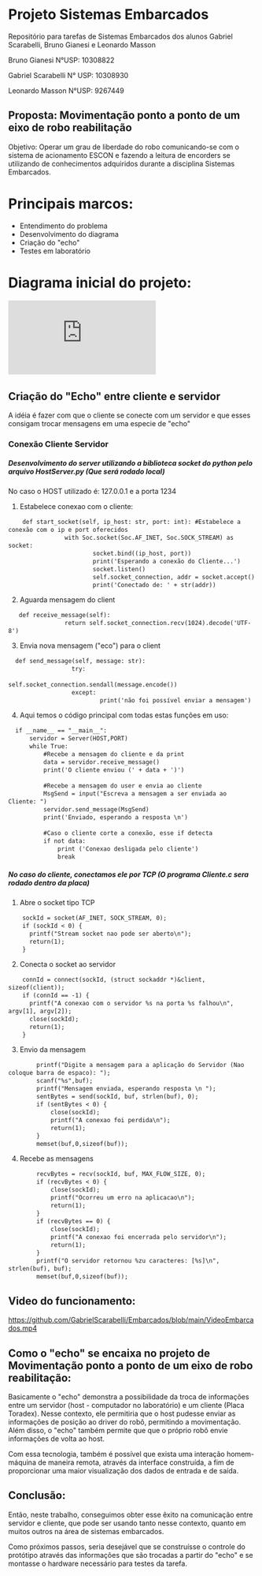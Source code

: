 # Projeto Sistemas Embarcados
Repositório para tarefas de Sistemas Embarcados dos alunos Gabriel Scarabelli, Bruno Gianesi e Leonardo Masson

Bruno Gianesi N°USP: 10308822 

Gabriel Scarabelli N° USP: 10308930

Leonardo Masson N°USP: 9267449

## Proposta: Movimentação ponto a ponto de um eixo de robo reabilitação

Objetivo: Operar um grau de liberdade do robo comunicando-se com o sistema de acionamento ESCON e fazendo a leitura de encorders se utilizando de conhecimentos adquiridos durante a disciplina Sistemas Embarcados.

# Principais marcos:
 - Entendimento do problema
 - Desenvolvimento do diagrama
 - Criação do "echo"
 - Testes em laboratório

# Diagrama inicial do projeto:
![alt text](https://github.com/GabrielScarabelli/Embarcados/blob/main/Diagrama%20de%20Blocos%20v2.pdf?raw=true)

## Criação do "Echo" entre cliente e servidor
A idéia é fazer com que o cliente se conecte com um servidor e que esses consigam trocar mensagens em uma especie de "echo"
### Conexão Cliente Servidor
##### Desenvolvimento do server utilizando a biblioteca socket do python pelo arquivo HostServer.py (Que será rodado local)
No caso o HOST utilizado é: 127.0.0.1 e a porta 1234
  1) Estabelece conexao com o cliente:

```
    def start_socket(self, ip_host: str, port: int): #Estabelece a conexão com o ip e port oferecidos
                with Soc.socket(Soc.AF_INET, Soc.SOCK_STREAM) as socket:
                        socket.bind((ip_host, port))
                        print('Esperando a conexão do Cliente...')
                        socket.listen()
                        self.socket_connection, addr = socket.accept()
                        print('Conectado de: ' + str(addr))
```

  2) Aguarda mensagem do client
```
   def receive_message(self):
                return self.socket_connection.recv(1024).decode('UTF-8')
```
  3) Envia nova mensagem ("eco") para o client
```
  def send_message(self, message: str):
                  try:
                          self.socket_connection.sendall(message.encode()) 
                  except:
                          print('não foi possível enviar a mensagem')
```
  4) Aqui temos o código principal com todas estas funções em uso:
```
  if __name__ == "__main__":
      servidor = Server(HOST,PORT)
      while True:
          #Recebe a mensagem do cliente e da print
          data = servidor.receive_message()
          print('O cliente enviou (' + data + ')')

          #Recebe a mensagem do user e envia ao cliente
          MsgSend = input("Escreva a mensagem a ser enviada ao Cliente: ")
          servidor.send_message(MsgSend)
          print('Enviado, esperando a resposta \n')

          #Caso o cliente corte a conexão, esse if detecta
          if not data:
              print ('Conexao desligada pelo cliente')
              break
```

##### No caso do cliente, conectamos ele por TCP (O programa Cliente.c sera rodado dentro da placa)
  1) Abre o socket tipo TCP
```
  	sockId = socket(AF_INET, SOCK_STREAM, 0);
    if (sockId < 0) {
      printf("Stream socket nao pode ser aberto\n");
      return(1);
    }
```
  2) Conecta o socket ao servidor
```
    connId = connect(sockId, (struct sockaddr *)&client, sizeof(client));
    if (connId == -1) {
      printf("A conexao com o servidor %s na porta %s falhou\n", argv[1], argv[2]);
      close(sockId);
      return(1);
    }
```
  3) Envio da mensagem
```
  		printf("Digite a mensagem para a aplicação do Servidor (Nao coloque barra de espaco): ");
		scanf("%s",buf);
		printf("Mensagem enviada, esperando resposta \n ");
		sentBytes = send(sockId, buf, strlen(buf), 0);
		if (sentBytes < 0) {
			close(sockId);
			printf("A conexao foi perdida\n");
			return(1);
		}
		memset(buf,0,sizeof(buf));
```
  4) Recebe as mensagens
```
  		recvBytes = recv(sockId, buf, MAX_FLOW_SIZE, 0);
		if (recvBytes < 0) {
			close(sockId);
			printf("Ocorreu um erro na aplicacao\n");
			return(1);
		}
		if (recvBytes == 0) {
			close(sockId);
			printf("A conexao foi encerrada pelo servidor\n");
			return(1);
		}
		printf("O servidor retornou %zu caracteres: [%s]\n", strlen(buf), buf);
		memset(buf,0,sizeof(buf));
```

## Video do funcionamento:

https://github.com/GabrielScarabelli/Embarcados/blob/main/VideoEmbarcados.mp4

## Como o "echo" se encaixa no projeto de Movimentação ponto a ponto de um eixo de robo reabilitação:

Basicamente o "echo" demonstra a possibilidade da troca de informações entre um servidor (host - computador no laboratório) e um cliente (Placa Toradex). Nesse contexto, ele permitiria que o host pudesse enviar as informações de posição ao driver do robô, permitindo a movimentação.
Além disso, o "echo" também permite que que o próprio robô envie informações de volta ao host.

Com essa tecnologia, também é possível que exista uma interação homem-máquina de maneira remota, através da interface construída, a fim de proporcionar uma maior visualização dos dados de entrada e de saída.

## Conclusão:
Então, neste trabalho, conseguimos obter esse êxito na comunicação entre servidor e cliente, que pode ser usando tanto nesse contexto, quanto em muitos outros na área de sistemas embarcados.

Como próximos passos, seria desejável que se construísse o controle do protótipo através das informações que são trocadas a partir do "echo" e se montasse o hardware necessário para testes da tarefa.


